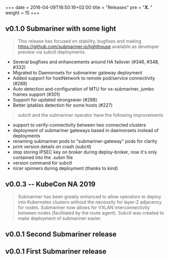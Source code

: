 +++
date = 2016-04-09T16:50:16+02:00
title = "Releases"
pre = "<b>X. </b>"
weight = 15
+++


## v0.1.0 Submariner with some light

> This release has focused on stability, bugfixes and making https://github.com/submariner.io/lighthouse available as developer preview via subctl deployments.

* Several bugfixes and enhancements around HA failover (#346, #348, #332)
* Migrated to Daemonsets for submariner gateway deployment
* Added support for hostNetwork to remote pod/service connectivity (#288)
* Auto detection and configuration of MTU for vx-submariner, jumbo frames support (#301)
* Support for updated strongswan (#288)
* Better iptables detection for some hosts (#227)

> subctl and the submariner operator have the following improvements

* support to verify-connectivity between two connected clusters
* deployment of submariner gateways based in daemonsets instead of deployments
* renaming submariner pods to "submariner-gateway" pods for clarity
* print version details on crash (subctl)
* stop storing IPSEC key on broker during deploy-broker, now it's only contained into the .subm file
* version command for subctl
* nicer spinners during deployment (thanks to kind)


## v0.0.3 -- KubeCon NA 2019

>Submariner has been greatly enhanced to allow operators to deploy into Kubernetes clusters without the necessity for layer-2 adjacency for nodes. Submariner now allows for VXLAN interconnectivity between nodes (facilitated by the route agent). Subctl
was created to make deployment of submariner easier.

## v0.0.1 Second Submariner release
## v0.0.1 First Submariner release